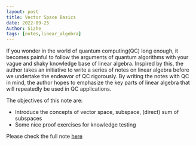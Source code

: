 ```yaml
---
layout: post
title: Vector Space Basics
date: 2022-09-25
Author: Sizhe
tags: [notes,linear_algebra]
---
```

If you wonder in the world of quantum computing(QC) long enough, it becomes painful to follow the arguments of quantum algorithms with your vague and shaky knowledge base of linear algebra. Inspired by this, the author takes an initiative to write a series of notes on linear algebra before we undertake the endeavor of QC rigorously. By writing the notes with QC in mind, the author hopes to emphasize the key parts of linear algebra that will repeatedly be used in QC applications.

The objectives of this note are:
- Introduce the concepts of vector space, subspace, (direct) sum of  subspaces
- Some nice proof exercises for knowledge testing

Please check the full note [here](/index.html)